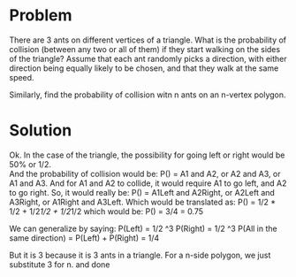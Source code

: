 # Problem

There are 3 ants on different vertices of a triangle. What is the probability of collision (between any two or all of them) if they start walking on the sides of the triangle? Assume that each ant randomly picks a direction, with either direction being equally likely to be chosen, and that they walk at the same speed. 

Similarly, find the probability of collision witn n ants on an n-vertex polygon. 

# Solution

Ok.
In the case of the triangle, the possibility for going left or right would be 50% or 1/2.  
And the probability of collision would be:
P() = A1 and A2, or A2 and A3, or A1 and A3.
And for A1 and A2 to collide, it would require A1 to go left, and A2 to go right.
So, it would really be:
P() = A1Left and A2Right, or A2Left and A3Right, or A1Right and A3Left.
Which would be translated as:
P() = 1/2 * 1/2 + 1/2*1/2 + 1/2*1/2
which would be:
P() = 3/4 = 0.75

We can generalize by saying:
P(Left) = 1/2 ^3
P(Right) = 1/2 ^3
P(All in the same direction) = P(Left) + P(Right) = 1/4

But it is 3 because it is 3 ants in a triangle.
For a n-side polygon, we just substitute 3 for n. and done

